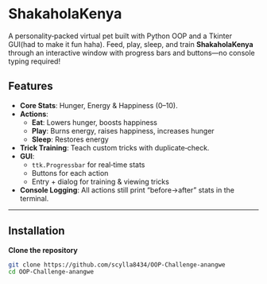 # ShakaholaKenya

A personality‑packed virtual pet built with Python OOP and a Tkinter GUI(had to make it fun haha). Feed, play, sleep, and train **ShakaholaKenya** through an interactive window with progress bars and buttons—no console typing required!



## Features

- **Core Stats**: Hunger, Energy & Happiness (0–10).  
- **Actions**:  
  - **Eat**: Lowers hunger, boosts happiness  
  - **Play**: Burns energy, raises happiness, increases hunger  
  - **Sleep**: Restores energy  
- **Trick Training**: Teach custom tricks with duplicate‑check.  
- **GUI**:  
  - `ttk.Progressbar` for real‑time stats  
  - Buttons for each action  
  - Entry + dialog for training & viewing tricks  
- **Console Logging**: All actions still print “before→after” stats in the terminal.  

---

## Installation

 **Clone the repository**  
   ```bash
   git clone https://github.com/scylla8434/OOP-Challenge-anangwe
   cd OOP-Challenge-anangwe

